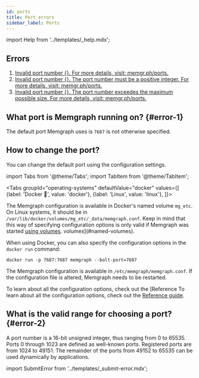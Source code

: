 ```yaml
---
id: ports
title: Port errors
sidebar_label: Ports
---
```


import Help from '../templates/_help.mdx';

<Help/>

## Errors

1. [Invalid port number {}. For more details, visit: memgr.ph/ports.](#error-1)
2. [Invalid port number {}. The port number must be a positive integer. For more
   details, visit: memgr.ph/ports.](#error-2)
3. [Invalid port number {}. The port number exceedes the maximum possible size.
   For more details, visit: memgr.ph/ports.](#error-2)

## What port is Memgraph running on? {#error-1}

The default port Memgraph uses is `7687` is not otherwise specified.

## How to change the port?

You can change the default port using the configuration settings.

import Tabs from '@theme/Tabs';
import TabItem from '@theme/TabItem';

<Tabs
  groupId="operating-systems"
  defaultValue="docker"
  values={[
    {label: 'Docker 🐳', value: 'docker'},
    {label: 'Linux', value: 'linux'},
  ]}>
  <TabItem value="docker">

The Memgraph configuration is available in Docker's named volume `mg_etc`. On
Linux systems, it should be in
`/var/lib/docker/volumes/mg_etc/_data/memgraph.conf`. Keep in mind that this way
of specifying configuration options is only valid if Memgraph was started [using
volumes](#installation-guide). volumes](#named-volumes).

When using Docker, you can also specify the configuration options in the `docker
run` command:

```
docker run -p 7687:7687 memgraph --bolt-port=7687
```

  </TabItem>
  <TabItem value="linux">

The Memgraph configuration is available in `/etc/memgraph/memgraph.conf`. If the
configuration file is altered, Memgraph needs to be restarted.

  </TabItem>
</Tabs>

To learn about all the configuration options, check out the [Reference To learn
about all the configuration options, check out the [Reference
guide](/reference-guide/configuration.md).

## What is the valid range for choosing a port? {#error-2}

A port number is a 16-bit unsigned integer, thus ranging from 0 to 65535. Ports
0 through 1023 are defined as well-known ports. Registered ports are from 1024
to 49151. The remainder of the ports from 49152 to 65535 can be used dynamically
by applications.

import SubmitError from '../templates/_submit-error.mdx';

<SubmitError/>
